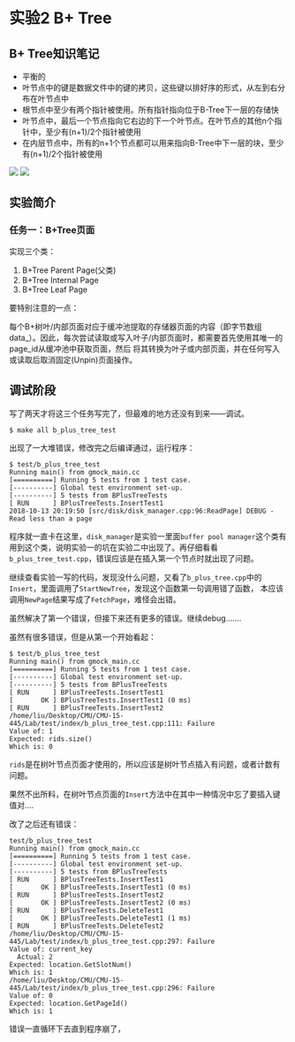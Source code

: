 # 实验2 B+ Tree

## B+ Tree知识笔记
+ 平衡的
+ 叶节点中的键是数据文件中的键的拷贝，这些键以排好序的形式，从左到右分布在叶节点中
+ 根节点中至少有两个指针被使用。所有指针指向位于B-Tree下一层的存储快
+ 叶节点中，最后一个节点指向它右边的下一个叶节点。在叶节点的其他n个指针中，至少有(n+1)/2个指针被使用
+ 在内层节点中，所有的n+1个节点都可以用来指向B-Tree中下一层的块，至少有(n+1)/2个指针被使用

![](https://github.com/liu-jianhao/CMU-15-445/blob/master/Lab2-B-Tree/images/B-Tree-Node.png)
![](https://github.com/liu-jianhao/CMU-15-445/blob/master/Lab2-B-Tree/images/DeepinScreenshot_select-area_20180924103212.png)

## 实验简介



### 任务一：B+Tree页面
实现三个类：
1. B+Tree Parent Page(父类)
2. B+Tree Internal Page
3. B+Tree Leaf Page

要特别注意的一点：

每个B+树叶/内部页面对应于缓冲池提取的存储器页面的内容（即字节数组data_）。因此，每次尝试读取或写入叶子/内部页面时，都需要首先使用其唯一的page_id从缓冲池中获取页面，然后 将其转换为叶子或内部页面，并在任何写入或读取后取消固定(Unpin)页面操作。






## 调试阶段
写了两天才将这三个任务写完了，但最难的地方还没有到来——调试。

```shell
$ make all b_plus_tree_test
```
出现了一大堆错误，修改完之后编译通过，运行程序：
```shell
$ test/b_plus_tree_test                                                                                                       
Running main() from gmock_main.cc
[==========] Running 5 tests from 1 test case.
[----------] Global test environment set-up.
[----------] 5 tests from BPlusTreeTests
[ RUN      ] BPlusTreeTests.InsertTest1
2018-10-13 20:19:50 [src/disk/disk_manager.cpp:96:ReadPage] DEBUG - Read less than a page
```
程序就一直卡在这里，`disk_manager`是实验一里面`buffer pool manager`这个类有用到这个类，说明实验一的坑在实验二中出现了。再仔细看看`b_plus_tree_test.cpp`，错误应该是在插入第一个节点时就出现了问题。

继续查看实验一写的代码，发现没什么问题，又看了`b_plus_tree.cpp`中的`Insert`，里面调用了`StartNewTree`，发现这个函数第一句调用错了函数，
本应该调用`NewPage`结果写成了`FetchPage`，难怪会出错。

虽然解决了第一个错误，但接下来还有更多的错误。继续debug.......

虽然有很多错误，但是从第一个开始看起：
```
$ test/b_plus_tree_test
Running main() from gmock_main.cc
[==========] Running 5 tests from 1 test case.
[----------] Global test environment set-up.
[----------] 5 tests from BPlusTreeTests
[ RUN      ] BPlusTreeTests.InsertTest1
[       OK ] BPlusTreeTests.InsertTest1 (0 ms)
[ RUN      ] BPlusTreeTests.InsertTest2
/home/liu/Desktop/CMU/CMU-15-445/Lab/test/index/b_plus_tree_test.cpp:111: Failure
Value of: 1
Expected: rids.size()
Which is: 0
```
`rids`是在树叶节点页面才使用的，所以应该是树叶节点插入有问题，或者计数有问题。

果然不出所料，在树叶节点页面的`Insert`方法中在其中一种情况中忘了要插入键值对....

改了之后还有错误：
```
test/b_plus_tree_test
Running main() from gmock_main.cc
[==========] Running 5 tests from 1 test case.
[----------] Global test environment set-up.
[----------] 5 tests from BPlusTreeTests
[ RUN      ] BPlusTreeTests.InsertTest1
[       OK ] BPlusTreeTests.InsertTest1 (0 ms)
[ RUN      ] BPlusTreeTests.InsertTest2
[       OK ] BPlusTreeTests.InsertTest2 (0 ms)
[ RUN      ] BPlusTreeTests.DeleteTest1
[       OK ] BPlusTreeTests.DeleteTest1 (1 ms)
[ RUN      ] BPlusTreeTests.DeleteTest2
/home/liu/Desktop/CMU/CMU-15-445/Lab/test/index/b_plus_tree_test.cpp:297: Failure
Value of: current_key
  Actual: 2
Expected: location.GetSlotNum()
Which is: 1
/home/liu/Desktop/CMU/CMU-15-445/Lab/test/index/b_plus_tree_test.cpp:296: Failure
Value of: 0
Expected: location.GetPageId()
Which is: 1
```
错误一直循环下去直到程序崩了，
